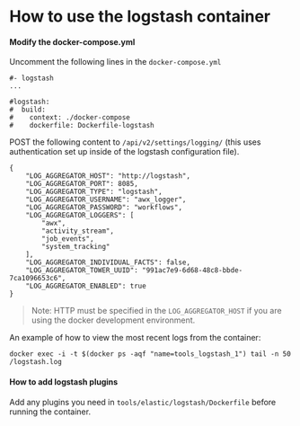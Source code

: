 # How to use the logstash container

#### Modify the docker-compose.yml

Uncomment the following lines in the `docker-compose.yml`

```
#- logstash
...

#logstash:
#  build:
#    context: ./docker-compose
#    dockerfile: Dockerfile-logstash
```

POST the following content to `/api/v2/settings/logging/` (this uses
authentication set up inside of the logstash configuration file).

```
{
    "LOG_AGGREGATOR_HOST": "http://logstash",
    "LOG_AGGREGATOR_PORT": 8085,
    "LOG_AGGREGATOR_TYPE": "logstash",
    "LOG_AGGREGATOR_USERNAME": "awx_logger",
    "LOG_AGGREGATOR_PASSWORD": "workflows",
    "LOG_AGGREGATOR_LOGGERS": [
        "awx",
        "activity_stream",
        "job_events",
        "system_tracking"
    ],
    "LOG_AGGREGATOR_INDIVIDUAL_FACTS": false,
    "LOG_AGGREGATOR_TOWER_UUID": "991ac7e9-6d68-48c8-bbde-7ca1096653c6",
    "LOG_AGGREGATOR_ENABLED": true
}
```

> Note: HTTP must be specified in the `LOG_AGGREGATOR_HOST` if you are using the docker development environment.  

An example of how to view the most recent logs from the container:

```
docker exec -i -t $(docker ps -aqf "name=tools_logstash_1") tail -n 50 /logstash.log
```

#### How to add logstash plugins

Add any plugins you need in `tools/elastic/logstash/Dockerfile` before running the container.  
